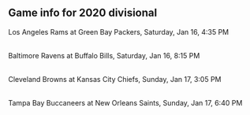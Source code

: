 ## Game info for 2020 divisional
Los Angeles Rams at Green Bay Packers, Saturday, Jan 16, 4:35 PM

<br/>Baltimore Ravens at Buffalo Bills, Saturday, Jan 16, 8:15 PM

<br/>Cleveland Browns at Kansas City Chiefs, Sunday, Jan 17, 3:05 PM

<br/>Tampa Bay Buccaneers at New Orleans Saints, Sunday, Jan 17, 6:40 PM

